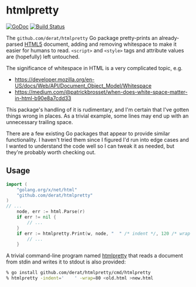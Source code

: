 # htmlpretty

[![GoDoc](https://godoc.org/github.com/derat/htmlpretty?status.svg)](https://godoc.org/github.com/derat/htmlpretty)
[![Build Status](https://travis-ci.org/derat/htmlpretty.svg?branch=master)](https://travis-ci.org/derat/htmlpretty)

The `github.com/derat/htmlpretty` Go package pretty-prints an already-parsed
[HTML5] document, adding and removing whitespace to make it easier for humans to
read. `<script>` and `<style>` tags and attribute values are (hopefully) left
untouched.

The significance of whitespace in HTML is a very complicated topic, e.g.

*   https://developer.mozilla.org/en-US/docs/Web/API/Document_Object_Model/Whitespace
*   https://medium.com/@patrickbrosset/when-does-white-space-matter-in-html-b90e8a7cdd33

This package's handling of it is rudimentary, and I'm certain that I've gotten
things wrong in places. As a trivial example, some lines may end up with an
unnecessary trailing space.

There are a few existing Go packages that appear to provide similar
functionality. I haven't tried them since I figured I'd run into edge cases and
I wanted to understand the code well so I can tweak it as needed, but they're
probably worth checking out.

[HTML5]: https://developer.mozilla.org/en-US/docs/Web/Guide/HTML/HTML5

## Usage

```go
import (
	"golang.org/x/net/html"
	"github.com/derat/htmlpretty"
)
// ...
	node, err := html.Parse(r)
	if err != nil {
		// ...
	}
	if err := htmlpretty.Print(w, node, "  " /* indent */, 120 /* wrap */); err != nil {
		// ...
	}
```

A trivial command-line program named [htmlpretty](./cmd/htmlpretty/main.go) that
reads a document from stdin and writes it to stdout is also provided:

```sh
% go install github.com/derat/htmlpretty/cmd/htmlpretty
% htmlpretty -indent='    ' -wrap=80 <old.html >new.html
```
